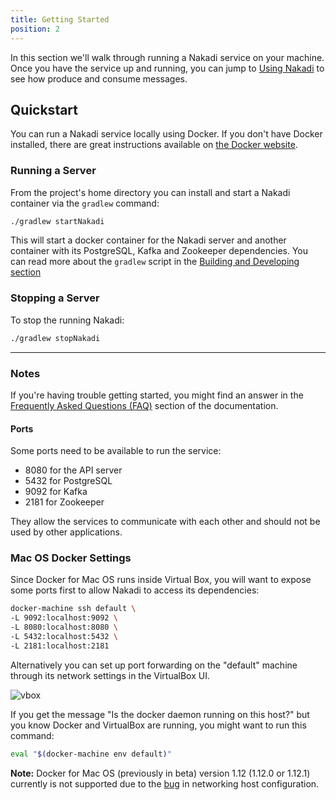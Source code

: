 ```yaml
---
title: Getting Started
position: 2
---
```


In this section we'll walk through running a Nakadi service on your machine.
Once you have the service up and running, you can jump to
[Using Nakadi](#using_producing-events) to see how produce and consume messages.

## Quickstart

You can run a Nakadi service locally using Docker. If you don't have Docker
installed, there are great instructions available on
[the Docker website](https://www.docker.com/).

### Running a Server

From the project's home directory you can install and start a Nakadi container
via the `gradlew` command:

```sh
./gradlew startNakadi
```

This will start a docker container for the Nakadi server and another container
with its PostgreSQL, Kafka and Zookeeper dependencies. You can read more about
the `gradlew` script in the [Building and Developing section](#developing)

### Stopping a Server

To stop the running Nakadi:

```sh
./gradlew stopNakadi
```

---

### Notes

If you're having trouble getting started, you might find an answer in the
[Frequently Asked Questions (FAQ)](#f-a-q) section of the documentation.

#### Ports

Some ports need to be available to run the service:

-  8080 for the API server
-  5432 for PostgreSQL
-  9092 for Kafka
-  2181 for Zookeeper

They allow the services to communicate with each other and should not be used
by other applications.

<a name="macos"></a>
### Mac OS Docker Settings

Since Docker for Mac OS runs inside Virtual Box, you will  want to expose
some ports first to allow Nakadi to access its dependencies:

```sh
docker-machine ssh default \
-L 9092:localhost:9092 \
-L 8080:localhost:8080 \
-L 5432:localhost:5432 \
-L 2181:localhost:2181
```

Alternatively you can set up port forwarding on the "default" machine through
its network settings in the VirtualBox UI. 

![vbox](./img/vbox.png)

If you get the message "Is the
docker daemon running on this host?" but you know Docker and VirtualBox are
running, you might want to run this command:

```sh
eval "$(docker-machine env default)"
```

**Note:** Docker for Mac OS (previously in beta) version 1.12 (1.12.0 or 1.12.1) currently is not supported due to the [bug](https://github.com/docker/docker/issues/22753#issuecomment-242711639) in networking host configuration.

